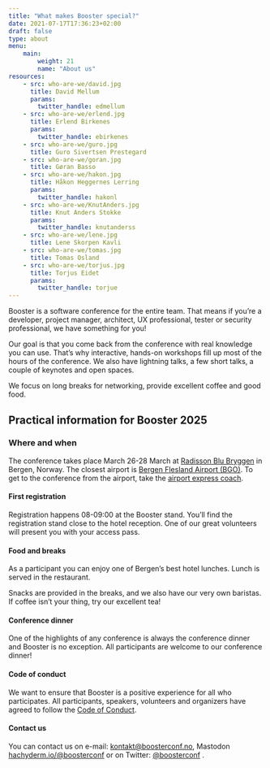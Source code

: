 ```yaml
---
title: "What makes Booster special?"
date: 2021-07-17T17:36:23+02:00
draft: false
type: about
menu:
    main:
        weight: 21
        name: "About us"
resources:
    - src: who-are-we/david.jpg
      title: David Mellum
      params:
        twitter_handle: edmellum
    - src: who-are-we/erlend.jpg
      title: Erlend Birkenes
      params:
        twitter_handle: ebirkenes
    - src: who-are-we/guro.jpg
      title: Guro Sivertsen Prestegard
    - src: who-are-we/goran.jpg
      title: Gøran Basso
    - src: who-are-we/hakon.jpg
      title: Håkon Heggernes Lerring
      params:
        twitter_handle: hakonl
    - src: who-are-we/KnutAnders.jpg
      title: Knut Anders Stokke
      params:
        twitter_handle: knutanderss
    - src: who-are-we/lene.jpg
      title: Lene Skorpen Kavli
    - src: who-are-we/tomas.jpg
      title: Tomas Osland
    - src: who-are-we/torjus.jpg
      title: Torjus Eidet
      params:
        twitter_handle: torjue
---
```

Booster is a software conference for the entire team. That means if you’re a developer, project manager, architect, UX professional, tester or security professional, we have something for you!

Our goal is that you come back from the conference with real knowledge you can use. That’s why interactive, hands-on workshops fill up most of the hours of the conference. We also have lightning talks, a few short talks, a couple of keynotes and open spaces.

We focus on long breaks for networking, provide excellent coffee and good food.

## Practical information for Booster 2025

### Where and when
The conference takes place March 26-28 March at [Radisson Blu Bryggen](https://www.radissonhotels.com/en-us/hotels/radisson-blu-bergen) in Bergen, Norway. The closest airport is [Bergen Flesland Airport (BGO)](https://avinor.no/en/airport/bergen-airport/). To get to the conference from the airport, take the [airport express coach](http://flybussen.no/en). 

#### First registration

Registration happens 08-09:00 at the Booster stand. You’ll find the registration stand close to the hotel reception. One of our great volunteers will present you with your access pass.

#### Food and breaks

As a participant you can enjoy one of Bergen’s best hotel lunches. Lunch is served in the restaurant.

Snacks are provided in the breaks, and we also have our very own baristas. If coffee isn’t your thing, try our excellent tea!

#### Conference dinner

One of the highlights of any conference is always the conference dinner and Booster is no exception. All participants are welcome to our conference dinner!

#### Code of conduct

We want to ensure that Booster is a positive experience for all who participates. All participants, speakers, volunteers and organizers have agreed to follow the [Code of Conduct](/info/coc).

#### Contact us

You can contact us on e-mail: [kontakt@boosterconf.no](mailto:kontakt@boosterconf.no), Mastodon [hachyderm.io/@boosterconf](https://hachyderm.io/@boosterconf) or on Twitter: [@boosterconf](https://twitter.com/boosterconf "Twitter") .
